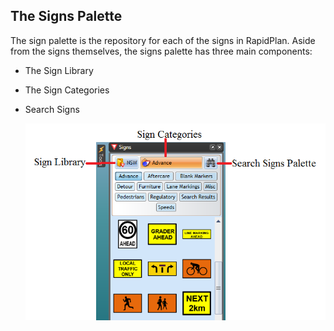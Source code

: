 ## The Signs Palette

The sign palette is the repository for each of the signs in RapidPlan. Aside from the signs themselves, the signs palette has three main components:

 - The Sign Library
 - The Sign Categories
 - Search Signs

    ![Signs_Palette](./assets/Signs_Palette.png)